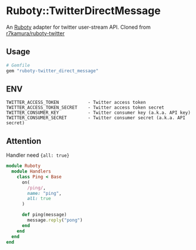 # Ruboty::TwitterDirectMessage
An [Ruboty](https://github.com/r7kamura/ruboty) adapter for twitter user-stream API.
Cloned from [r7kamura/ruboty-twitter](https://github.com/r7kamura/ruboty-twitter)

## Usage
```ruby
# Gemfile
gem "ruboty-twitter_direct_message"
```

## ENV
```
TWITTER_ACCESS_TOKEN           - Twitter access token
TWITTER_ACCESS_TOKEN_SECRET    - Twitter access token secret
TWITTER_CONSUMER_KEY           - Twitter consumer key (a.k.a. API key)
TWITTER_CONSUMER_SECRET        - Twitter consumer secret (a.k.a. API secret)
```

## Attention
Handler need `{all: true}`

```ruby
module Ruboty
  module Handlers
    class Ping < Base
      on(
        /ping/,
        name: "ping",
        all: true
      )

      def ping(message)
        message.reply("pong")
      end
    end
  end
end
```
